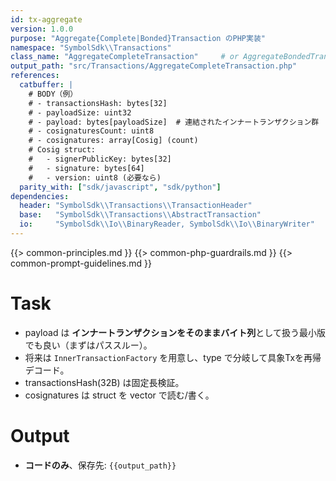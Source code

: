 ```yaml
---
id: tx-aggregate
version: 1.0.0
purpose: "Aggregate{Complete|Bonded}Transaction のPHP実装"
namespace: "SymbolSdk\\Transactions"
class_name: "AggregateCompleteTransaction"     # or AggregateBondedTransaction
output_path: "src/Transactions/AggregateCompleteTransaction.php"
references:
  catbuffer: |
    # BODY（例）
    # - transactionsHash: bytes[32]
    # - payloadSize: uint32
    # - payload: bytes[payloadSize]  # 連結されたインナートランザクション群
    # - cosignaturesCount: uint8
    # - cosignatures: array[Cosig] (count)
    # Cosig struct:
    #   - signerPublicKey: bytes[32]
    #   - signature: bytes[64]
    #   - version: uint8 (必要なら)
  parity_with: ["sdk/javascript", "sdk/python"]
dependencies:
  header: "SymbolSdk\\Transactions\\TransactionHeader"
  base:   "SymbolSdk\\Transactions\\AbstractTransaction"
  io:     "SymbolSdk\\Io\\BinaryReader, SymbolSdk\\Io\\BinaryWriter"
---
```


{{> common-principles.md }}
{{> common-php-guardrails.md }}
{{> common-prompt-guidelines.md }}

# Task
- payload は **インナートランザクションをそのままバイト列**として扱う最小版でも良い（まずはパススルー）。
- 将来は `InnerTransactionFactory` を用意し、type で分岐して具象Txを再帰デコード。
- transactionsHash(32B) は固定長検証。
- cosignatures は struct を vector で読む/書く。

# Output
- **コードのみ**、保存先: `{{output_path}}`
